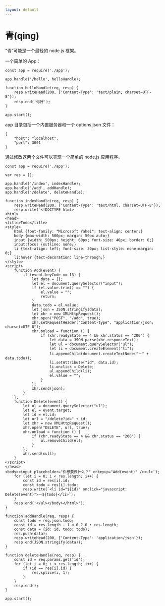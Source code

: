 ```yaml
---
layout: default
---
```

# 青(qing)
“青”可能是一个最轻的 node.js 框架。

一个简单的 App：

    const app = require('./app');

    app.handle('/hello', helloHandle);

    function helloHandle(req, resp) {
        resp.writeHead(200, {'Content-Type': 'text/plain; charset=UTF-8'});
        resp.end('你好');
    }

    app.start();

app 目录包括一个内置服务器和一个 options.json 文件：

    {
        "host": "localhost",
        "port": 3001
    }

通过修改这两个文件可以实现一个简单的 node.js 应用程序。

    const app = require('./app');

    var res = [];

    app.handle('/index', indexHandle);
    app.handle('/add', addHandle);
    app.handle('/delete', deleteHandle);

    function indexHandle(req, resp) {
        resp.writeHead(200, {'Content-Type': 'text/html; charset=UTF-8'});
        resp.write(`<!DOCTYPE html>
    <html>
    <head>
    <title>Todo</title>
    <style>
        html {font-family: "Microsoft Yahei"; text-align: center;}
        body {max-width: 500px; margin: 50px auto;}
        input {width: 500px; height: 60px; font-size: 40px; border: 0;}
        input:focus {outline: none;}
        li {text-align: left; font-size: 30px; list-style: none;margin: 0;}
        li:hover {text-decoration: line-through;}
    </style>
    <script>
        function Add(event) {
            if (event.keyCode == 13) {
                let data = {};
                let el = document.querySelector("input");
                if (el.value.trim() == "") {
                    el.value = "";
                    return;
                }
                data.todo = el.value;
                let json = JSON.stringify(data);
                let xhr = new XMLHttpRequest();
                xhr.open("POST", "/add", true);
                xhr.setRequestHeader("Content-type", "application/json; charset=UTF-8");
                xhr.onload = function () {
                    if (xhr.readyState == 4 && xhr.status == "200") {
                        let data = JSON.parse(xhr.responseText);
                        let ul = document.querySelector("ul");
                        let li = document.createElement("li");
                        li.appendChild(document.createTextNode("－" + data.todo));
                        li.setAttribute("id", data.id);
                        li.onclick = Delete;
                        ul.appendChild(li);
                        el.value = "";
                    }
                };
                xhr.send(json);
            }
        };
        function Delete(event) {
            let ul = document.querySelector("ul");
            let el = event.target;
            let id = el.id;
            let url = "/delete?id=" + id;
            let xhr = new XMLHttpRequest();
            xhr.open("DELETE", url, true);
            xhr.onload = function () {
                if (xhr.readyState == 4 && xhr.status == "200") {
                    ul.removeChild(el);
                }
            };
            xhr.send(null);
        }
    </script>
    </head>
    <body><input placeholder="你想要做什么？" onkeyup="Add(event)" /><ul>`);
        for (let i = 0; i < res.length; i++) {
            const id = res[i].id;
            const todo = res[i].todo;
            resp.write(`<li id="${id}" onclick="javascript: Delete(event)">－${todo}</li>`);
        }
        resp.end('</ul></body></html>');
    }

    function addHandle(req, resp) {
        const todo = req.json.todo;
        const id = res.length - 1 < 0 ? 0 : res.length;
        const data = {id: id, todo: todo};
        res.push(data);
        resp.writeHead(200, {'Content-Type': 'application/json'});
        resp.end(JSON.stringify(data));
    }

    function deleteHandle(req, resp) {
        const id = req.params.get('id');
        for (let i = 0; i < res.length; i++) {
            if (id == res[i].id) {
                res.splice(i, 1);
            }
        }
        resp.end();
    }

    app.start();
